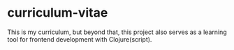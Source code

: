 # curriculum-vitae
This is my curriculum, but beyond that, this project also serves as a learning tool for frontend development with Clojure(script).
